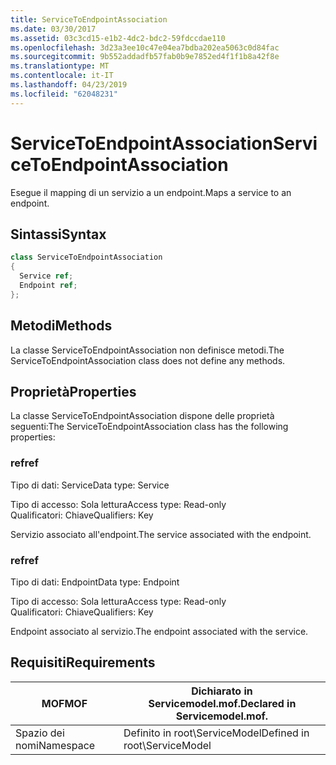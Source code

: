 ```yaml
---
title: ServiceToEndpointAssociation
ms.date: 03/30/2017
ms.assetid: 03c3cd15-e1b2-4dc2-bdc2-59fdccdae110
ms.openlocfilehash: 3d23a3ee10c47e04ea7bdba202ea5063c0d84fac
ms.sourcegitcommit: 9b552addadfb57fab0b9e7852ed4f1f1b8a42f8e
ms.translationtype: MT
ms.contentlocale: it-IT
ms.lasthandoff: 04/23/2019
ms.locfileid: "62048231"
---
```

# <a name="servicetoendpointassociation"></a><span data-ttu-id="61495-102">ServiceToEndpointAssociation</span><span class="sxs-lookup"><span data-stu-id="61495-102">ServiceToEndpointAssociation</span></span>
<span data-ttu-id="61495-103">Esegue il mapping di un servizio a un endpoint.</span><span class="sxs-lookup"><span data-stu-id="61495-103">Maps a service to an endpoint.</span></span>  
  
## <a name="syntax"></a><span data-ttu-id="61495-104">Sintassi</span><span class="sxs-lookup"><span data-stu-id="61495-104">Syntax</span></span>  
  
```csharp
class ServiceToEndpointAssociation  
{  
  Service ref;  
  Endpoint ref;  
};  
```  
  
## <a name="methods"></a><span data-ttu-id="61495-105">Metodi</span><span class="sxs-lookup"><span data-stu-id="61495-105">Methods</span></span>  
 <span data-ttu-id="61495-106">La classe ServiceToEndpointAssociation non definisce metodi.</span><span class="sxs-lookup"><span data-stu-id="61495-106">The ServiceToEndpointAssociation class does not define any methods.</span></span>  
  
## <a name="properties"></a><span data-ttu-id="61495-107">Proprietà</span><span class="sxs-lookup"><span data-stu-id="61495-107">Properties</span></span>  
 <span data-ttu-id="61495-108">La classe ServiceToEndpointAssociation dispone delle proprietà seguenti:</span><span class="sxs-lookup"><span data-stu-id="61495-108">The ServiceToEndpointAssociation class has the following properties:</span></span>  
  
### <a name="ref"></a><span data-ttu-id="61495-109">ref</span><span class="sxs-lookup"><span data-stu-id="61495-109">ref</span></span>  
 <span data-ttu-id="61495-110">Tipo di dati: Service</span><span class="sxs-lookup"><span data-stu-id="61495-110">Data type: Service</span></span>  
  
 <span data-ttu-id="61495-111">Tipo di accesso: Sola lettura</span><span class="sxs-lookup"><span data-stu-id="61495-111">Access type: Read-only</span></span>  
<span data-ttu-id="61495-112">Qualificatori: Chiave</span><span class="sxs-lookup"><span data-stu-id="61495-112">Qualifiers: Key</span></span>  
  
 <span data-ttu-id="61495-113">Servizio associato all'endpoint.</span><span class="sxs-lookup"><span data-stu-id="61495-113">The service associated with the endpoint.</span></span>  
  
### <a name="ref"></a><span data-ttu-id="61495-114">ref</span><span class="sxs-lookup"><span data-stu-id="61495-114">ref</span></span>  
 <span data-ttu-id="61495-115">Tipo di dati: Endpoint</span><span class="sxs-lookup"><span data-stu-id="61495-115">Data type: Endpoint</span></span>  
  
 <span data-ttu-id="61495-116">Tipo di accesso: Sola lettura</span><span class="sxs-lookup"><span data-stu-id="61495-116">Access type: Read-only</span></span>  
<span data-ttu-id="61495-117">Qualificatori: Chiave</span><span class="sxs-lookup"><span data-stu-id="61495-117">Qualifiers: Key</span></span>  
  
 <span data-ttu-id="61495-118">Endpoint associato al servizio.</span><span class="sxs-lookup"><span data-stu-id="61495-118">The endpoint associated with the service.</span></span>  
  
## <a name="requirements"></a><span data-ttu-id="61495-119">Requisiti</span><span class="sxs-lookup"><span data-stu-id="61495-119">Requirements</span></span>  
  
|<span data-ttu-id="61495-120">MOF</span><span class="sxs-lookup"><span data-stu-id="61495-120">MOF</span></span>|<span data-ttu-id="61495-121">Dichiarato in Servicemodel.mof.</span><span class="sxs-lookup"><span data-stu-id="61495-121">Declared in Servicemodel.mof.</span></span>|  
|---------|-----------------------------------|  
|<span data-ttu-id="61495-122">Spazio dei nomi</span><span class="sxs-lookup"><span data-stu-id="61495-122">Namespace</span></span>|<span data-ttu-id="61495-123">Definito in root\ServiceModel</span><span class="sxs-lookup"><span data-stu-id="61495-123">Defined in root\ServiceModel</span></span>|
